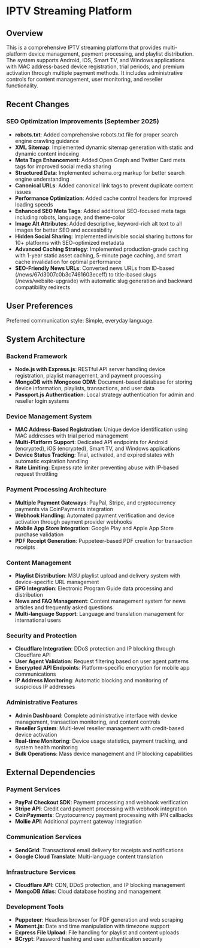 # IPTV Streaming Platform

## Overview

This is a comprehensive IPTV streaming platform that provides multi-platform device management, payment processing, and playlist distribution. The system supports Android, iOS, Smart TV, and Windows applications with MAC address-based device registration, trial periods, and premium activation through multiple payment methods. It includes administrative controls for content management, user monitoring, and reseller functionality.

## Recent Changes

### SEO Optimization Improvements (September 2025)
- **robots.txt**: Added comprehensive robots.txt file for proper search engine crawling guidance
- **XML Sitemap**: Implemented dynamic sitemap generation with static and dynamic content indexing
- **Meta Tags Enhancement**: Added Open Graph and Twitter Card meta tags for improved social media sharing
- **Structured Data**: Implemented schema.org markup for better search engine understanding
- **Canonical URLs**: Added canonical link tags to prevent duplicate content issues
- **Performance Optimization**: Added cache control headers for improved loading speeds
- **Enhanced SEO Meta Tags**: Added additional SEO-focused meta tags including robots, language, and theme-color
- **Image Alt Attributes**: Added descriptive, keyword-rich alt text to all images for better SEO and accessibility
- **Hidden Social Sharing**: Implemented invisible social sharing buttons for 10+ platforms with SEO-optimized metadata
- **Advanced Caching Strategy**: Implemented production-grade caching with 1-year static asset caching, 5-minute page caching, and smart cache invalidation for optimal performance
- **SEO-Friendly News URLs**: Converted news URLs from ID-based (/news/67d3007c0b3c7461603eceff) to title-based slugs (/news/website-upgrade) with automatic slug generation and backward compatibility redirects

## User Preferences

Preferred communication style: Simple, everyday language.

## System Architecture

### Backend Framework
- **Node.js with Express.js**: RESTful API server handling device registration, playlist management, and payment processing
- **MongoDB with Mongoose ODM**: Document-based database for storing device information, playlists, transactions, and user data
- **Passport.js Authentication**: Local strategy authentication for admin and reseller login systems

### Device Management System
- **MAC Address-Based Registration**: Unique device identification using MAC addresses with trial period management
- **Multi-Platform Support**: Dedicated API endpoints for Android (encrypted), iOS (encrypted), Smart TV, and Windows applications
- **Device Status Tracking**: Trial, activated, and expired states with automatic expiration handling
- **Rate Limiting**: Express rate limiter preventing abuse with IP-based request throttling

### Payment Processing Architecture
- **Multiple Payment Gateways**: PayPal, Stripe, and cryptocurrency payments via CoinPayments integration
- **Webhook Handling**: Automated payment verification and device activation through payment provider webhooks
- **Mobile App Store Integration**: Google Play and Apple App Store purchase validation
- **PDF Receipt Generation**: Puppeteer-based PDF creation for transaction receipts

### Content Management
- **Playlist Distribution**: M3U playlist upload and delivery system with device-specific URL management
- **EPG Integration**: Electronic Program Guide data processing and distribution
- **News and FAQ Management**: Content management system for news articles and frequently asked questions
- **Multi-language Support**: Language and translation management for international users

### Security and Protection
- **Cloudflare Integration**: DDoS protection and IP blocking through Cloudflare API
- **User Agent Validation**: Request filtering based on user agent patterns
- **Encrypted API Endpoints**: Platform-specific encryption for mobile app communications
- **IP Address Monitoring**: Automatic blocking and monitoring of suspicious IP addresses

### Administrative Features
- **Admin Dashboard**: Complete administrative interface with device management, transaction monitoring, and content controls
- **Reseller System**: Multi-level reseller management with credit-based device activation
- **Real-time Monitoring**: Device usage statistics, payment tracking, and system health monitoring
- **Bulk Operations**: Mass device management and IP blocking capabilities

## External Dependencies

### Payment Services
- **PayPal Checkout SDK**: Payment processing and webhook verification
- **Stripe API**: Credit card payment processing with webhook integration
- **CoinPayments**: Cryptocurrency payment processing with IPN callbacks
- **Mollie API**: Additional payment gateway integration

### Communication Services
- **SendGrid**: Transactional email delivery for receipts and notifications
- **Google Cloud Translate**: Multi-language content translation

### Infrastructure Services
- **Cloudflare API**: CDN, DDoS protection, and IP blocking management
- **MongoDB Atlas**: Cloud database hosting and management

### Development Tools
- **Puppeteer**: Headless browser for PDF generation and web scraping
- **Moment.js**: Date and time manipulation with timezone support
- **Express File Upload**: File handling for playlist and content uploads
- **BCrypt**: Password hashing and user authentication security
